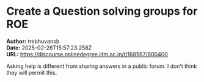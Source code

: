 # Create a Question solving groups for ROE

**Author:** trebhuvansb  
**Date:** 2025-02-26T15:57:23.258Z  
**URL:** https://discourse.onlinedegree.iitm.ac.in/t/168567/600400

Asking help is different from sharing answers in a public forum. I don’t think they will permit this.
